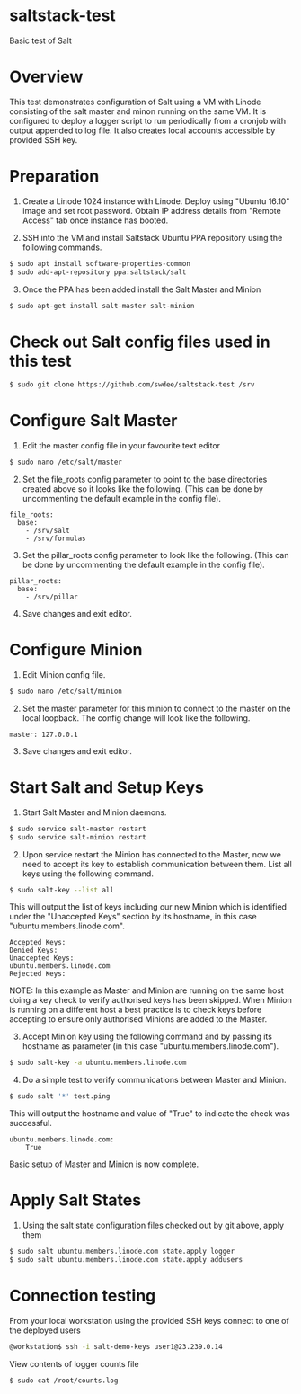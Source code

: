 # saltstack-test

Basic test of Salt



# Overview

This test demonstrates configuration of Salt using a VM with Linode consisting
of the salt master and minon running on the same VM.  It is configured to deploy a
logger script to run periodically from a cronjob with output appended to log file.
It also creates local accounts accessible by provided SSH key.



# Preparation

1. Create a Linode 1024 instance with Linode. Deploy using "Ubuntu 16.10" 
image and set root password.  Obtain IP address details from "Remote Access" tab
once instance has booted.


2. SSH into the VM and install Saltstack Ubuntu PPA repository using the following commands.

```sh
$ sudo apt install software-properties-common
$ sudo add-apt-repository ppa:saltstack/salt
```

3. Once the PPA has been added install the Salt Master and Minion 

```sh
$ sudo apt-get install salt-master salt-minion 
```



# Check out Salt config files used in this test

```sh
$ sudo git clone https://github.com/swdee/saltstack-test /srv
```


# Configure Salt Master

1. Edit the master config file in your favourite text editor

```sh
$ sudo nano /etc/salt/master
```

2. Set the file_roots config parameter to point to the base directories created above
so it looks like the following. (This can
be done by uncommenting the default example in the config file).

```
file_roots:
  base:
    - /srv/salt
    - /srv/formulas
```

3. Set the pillar_roots config parameter to look like the following. (This can
be done by uncommenting the default example in the config file).

```
pillar_roots:
  base:
    - /srv/pillar
```

4. Save changes and exit editor.



# Configure Minion

1. Edit Minion config file.

```sh
$ sudo nano /etc/salt/minion
```

2. Set the master parameter for this minion to connect to the master on the
local loopback.  The config change will look like the following.

```
master: 127.0.0.1
```

3. Save changes and exit editor.



# Start Salt and Setup Keys

1. Start Salt Master and Minion daemons.

```sh
$ sudo service salt-master restart
$ sudo service salt-minion restart
```

2.  Upon service restart the Minion has connected to the Master, now we need to
accept its key to establish communication between them.  List all keys using the 
following command.

```sh
$ sudo salt-key --list all
```


This will output the list of keys including our new Minion which is identified
under the "Unaccepted Keys" section by its hostname, in this case
"ubuntu.members.linode.com".

```
Accepted Keys:
Denied Keys:
Unaccepted Keys:
ubuntu.members.linode.com
Rejected Keys:
```


NOTE: In this example as Master and Minion are running on the same host doing
a key check to verify authorised keys has been skipped.  When Minion is running on
a different host a best practice is to check keys before accepting to ensure only 
authorised Minions are added to the Master.


3. Accept Minion key using the following command and by passing its hostname 
as parameter (in this case "ubuntu.members.linode.com").

```sh
$ sudo salt-key -a ubuntu.members.linode.com
```


4. Do a simple test to verify communications between Master and Minion.

```sh
$ sudo salt '*' test.ping
```


This will output the hostname and value of "True" to indicate the check 
was successful.

```
ubuntu.members.linode.com:
    True
```


Basic setup of Master and Minion is now complete.



# Apply Salt States

1. Using the salt state configuration files checked out by git above, apply them

```sh
$ sudo salt ubuntu.members.linode.com state.apply logger
$ sudo salt ubuntu.members.linode.com state.apply addusers
```


# Connection testing

From your local workstation using the provided SSH keys connect to one of the 
deployed users

```sh
@workstation$ ssh -i salt-demo-keys user1@23.239.0.14
```

View contents of logger counts file

```sh
$ sudo cat /root/counts.log
```

